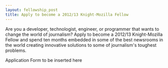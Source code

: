 ```yaml
---
layout: fellowship_post
title: Apply to become a 2012/13 Knight-Mozilla Fellow
---
```

<p class="bodybig">Are you a developer, technologist, engineer, or programmer that wants to change the world of journalism? Apply to become a 2012/13 Knight-Mozilla Fellow and spend ten months embedded in some of the best newsrooms in the world creating innovative solutions to some of journalism's toughest problems.</p>
<p>Application Form to be inserted here</p>

<script type="text/javascript">
$(document).ready(function () { 
$('#nav li a.fellowships').addClass('active');
$('#fellowside li a.apply').addClass('active');

});
</script>